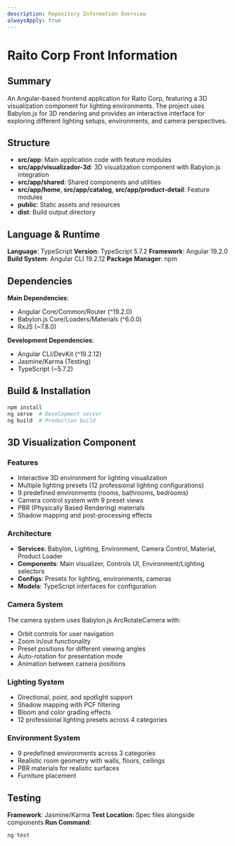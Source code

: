 ```yaml
---
description: Repository Information Overview
alwaysApply: true
---
```


# Raito Corp Front Information

## Summary
An Angular-based frontend application for Raito Corp, featuring a 3D visualization component for lighting environments. The project uses Babylon.js for 3D rendering and provides an interactive interface for exploring different lighting setups, environments, and camera perspectives.

## Structure
- **src/app**: Main application code with feature modules
- **src/app/visualizador-3d**: 3D visualization component with Babylon.js integration
- **src/app/shared**: Shared components and utilities
- **src/app/home**, **src/app/catalog**, **src/app/product-detail**: Feature modules
- **public**: Static assets and resources
- **dist**: Build output directory

## Language & Runtime
**Language**: TypeScript
**Version**: TypeScript 5.7.2
**Framework**: Angular 19.2.0
**Build System**: Angular CLI 19.2.12
**Package Manager**: npm

## Dependencies
**Main Dependencies**:
- Angular Core/Common/Router (^19.2.0)
- Babylon.js Core/Loaders/Materials (^6.0.0)
- RxJS (~7.8.0)

**Development Dependencies**:
- Angular CLI/DevKit (^19.2.12)
- Jasmine/Karma (Testing)
- TypeScript (~5.7.2)

## Build & Installation
```bash
npm install
ng serve  # Development server
ng build  # Production build
```

## 3D Visualization Component

### Features
- Interactive 3D environment for lighting visualization
- Multiple lighting presets (12 professional lighting configurations)
- 9 predefined environments (rooms, bathrooms, bedrooms)
- Camera control system with 9 preset views
- PBR (Physically Based Rendering) materials
- Shadow mapping and post-processing effects

### Architecture
- **Services**: Babylon, Lighting, Environment, Camera Control, Material, Product Loader
- **Components**: Main visualizer, Controls UI, Environment/Lighting selectors
- **Configs**: Presets for lighting, environments, cameras
- **Models**: TypeScript interfaces for configuration

### Camera System
The camera system uses Babylon.js ArcRotateCamera with:
- Orbit controls for user navigation
- Zoom in/out functionality
- Preset positions for different viewing angles
- Auto-rotation for presentation mode
- Animation between camera positions

### Lighting System
- Directional, point, and spotlight support
- Shadow mapping with PCF filtering
- Bloom and color grading effects
- 12 professional lighting presets across 4 categories

### Environment System
- 9 predefined environments across 3 categories
- Realistic room geometry with walls, floors, ceilings
- PBR materials for realistic surfaces
- Furniture placement

## Testing
**Framework**: Jasmine/Karma
**Test Location**: Spec files alongside components
**Run Command**:
```bash
ng test
```